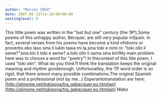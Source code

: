 ```yaml
---
author: "Marcos CRUZ"
date: 2007-05-13T14:18:00+00:00
nestinglevel: 0
---
```

This little poem was written in the "last but one" century (the 19º),Some poems of this unhappy author, Bécquer, are still very popular inSpain. In fact, several verses from his poems have become a kind ofidioms or proverbs.oko laso sina li lukin tawa mi la,sina toki e nimi ni: "toki olin li seme?"sina kin li toki e seme? a.toki olin li sama sina kin!My main problem here was to choose a word for "poetry"! In thecontext of this litle poem, I used "toki olin". What do you think?I think the translation keeps the original meaning and rhythm goodenough. Unfortunatley, the TP word order is so rigid, that there arenot many possible combinations.The original Spanish poem and a professional (not by me...) Esperantotranslation are here:[http://alinome.net/tokipona/tra_gabecquer.eo.htmljan](http://alinome.net/tokipona/tra_gabecquer.eo.htmljan) Mako